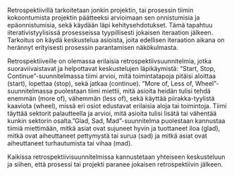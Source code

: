 Retrospektiivillä tarkoitetaan jonkin projektin, tai prosessin tiimin kokoontumista projektin päätteeksi arvioimaan sen onnistumisia ja epäonnistumisia, sekä käydään läpi kehitysehdotukset. Tämä tapahtuu iiterativistyylisissä prosesseissa tyypillisesti jokaisen iteraation jälkeen. Tarkoitus on käydä keskustelua asioista, joita edellisen iteraation aikana on herännyt erityisesti prosessin parantamisen näkökulmasta.

Retrospektiiveille on olemassa erilaisia retrospektiivsuunnitelmia, jotka suoraviivaistavat ja helpottavat keskustelujen läpikäymistä: “Start, Stop, Continue”-suunnitelmassa tiimi arvioi, mitä toimintatapoja pitäisi aloittaa (start), lopettaa (stop), sekä jatkaa (continue). “More of, Less of, Wheel”-suunnitelmassa puolestaan tiimi miettii, mitä asioita heidän tulisi tehdä enemmän (more of), vähemmän (less of), sekä käyttää piirakka-tyylistä kaaviota (wheel), missä eri osiot edustavat erilaisia aloja tai toimintoja. Tiimi täyttää sektorit palautteella ja arvioi, mitä asioita tulisi lisätä tai vähentää kunkin sektorin osalta.”Glad, Sad, Mad”-suunnitelma puolestaan kannustaa tiimiä miettimään, mitkä asiat ovat sujuneet hyvin ja tuottaneet iloa (glad), mitkä ovat aiheuttaneet pettymystä tai surua (sad) ja mitkä asiat ovat aiheuttaneet turhautumista tai vihaa (mad).

Kaikissa retrospektiivisuunnitelmissa kannustetaan yhteiseen keskusteluun ja siihen, että prosessi tai projekti paranee jokaisen retrospektiivin jälkeen.
